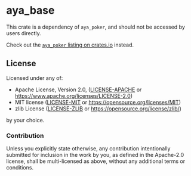 # aya_base

This crate is a dependency of `aya_poker`, and should not be accessed by users directly.

Check out the [`aya_poker` listing on crates.io](https://crates.io/crates/aya_poker) instead.

## License

Licensed under any of:

- Apache License, Version 2.0, ([LICENSE-APACHE](https://raw.githubusercontent.com/dtrifuno/aya-poker/main/LICENSE-APACHE) or <https://www.apache.org/licenses/LICENSE-2.0>)
- MIT license ([LICENSE-MIT](https://raw.githubusercontent.com/dtrifuno/aya-poker/main/LICENSE-MIT) or <https://opensource.org/licenses/MIT>)
- zlib License ([LICENSE-ZLIB](https://raw.githubusercontent.com/dtrifuno/aya-poker/main/LICENSE-ZLIB) or <https://opensource.org/license/zlib/>)

by your choice.

### Contribution

Unless you explicitly state otherwise, any contribution intentionally submitted
for inclusion in the work by you, as defined in the Apache-2.0 license, shall
be multi-licensed as above, without any additional terms or conditions.
